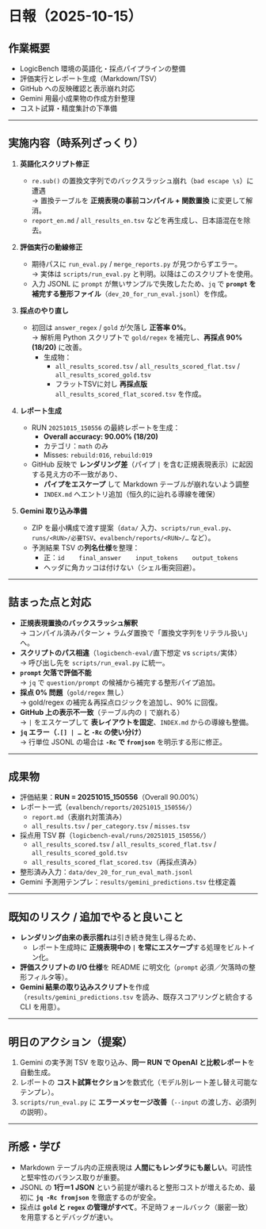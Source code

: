 # 日報（2025-10-15）

## 作業概要
- LogicBench 環境の英語化・採点パイプラインの整備
- 評価実行とレポート生成（Markdown/TSV）
- GitHub への反映確認と表示崩れ対応
- Gemini 用最小成果物の作成方針整理
- コスト試算・精度集計の下準備

---

## 実施内容（時系列ざっくり）
1. **英語化スクリプト修正**
   - `re.sub()` の置換文字列でのバックスラッシュ崩れ（`bad escape \s`）に遭遇  
     → 置換テーブルを **正規表現の事前コンパイル + 関数置換** に変更して解消。
   - `report_en.md` / `all_results_en.tsv` などを再生成し、日本語混在を除去。

2. **評価実行の動線修正**
   - 期待パスに `run_eval.py` / `merge_reports.py` が見つからずエラー。  
     → 実体は `scripts/run_eval.py` と判明。以降はこのスクリプトを使用。
   - 入力 JSONL に `prompt` が無いサンプルで失敗したため、`jq` で **`prompt` を補完する整形ファイル**（`dev_20_for_run_eval.jsonl`）を作成。

3. **採点のやり直し**
   - 初回は `answer_regex` / `gold` が欠落し **正答率 0%**。  
     → 解析用 Python スクリプトで `gold/regex` を補完し、**再採点 90% (18/20)** に改善。  
     - 生成物：  
       - `all_results_scored.tsv` / `all_results_scored_flat.tsv` / `all_results_scored_gold.tsv`  
       - フラットTSVに対し **再採点版** `all_results_scored_flat_scored.tsv` を作成。

4. **レポート生成**
   - RUN `20251015_150556` の最終レポートを生成：  
     - **Overall accuracy: 90.00% (18/20)**  
     - カテゴリ：`math` のみ  
     - Misses: `rebuild:016`, `rebuild:019`
   - GitHub 反映で **レンダリング差**（パイプ `|` を含む正規表現表示）に起因する見え方の不一致があり、  
     - **パイプをエスケープ** して Markdown テーブルが崩れないよう調整  
     - `INDEX.md` へエントリ追加（恒久的に辿れる導線を確保）

5. **Gemini 取り込み準備**
   - ZIP を最小構成で渡す提案（`data/` 入力、`scripts/run_eval.py`、`runs/<RUN>/必要TSV`、`evalbench/reports/<RUN>/…` など）。
   - 予測結果 TSV の**列名仕様**を整理：  
     - 正：`id	final_answer	input_tokens	output_tokens`  
     - ヘッダに角カッコは付けない（シェル衝突回避）。

---

## 詰まった点と対応
- **正規表現置換のバックスラッシュ解釈**  
  → コンパイル済みパターン + ラムダ置換で「置換文字列をリテラル扱い」へ。
- **スクリプトのパス相違**（`logicbench-eval/`直下想定 vs `scripts/`実体）  
  → 呼び出し先を `scripts/run_eval.py` に統一。
- **`prompt` 欠落で評価不能**  
  → `jq` で `question/prompt` の候補から補完する整形パイプ追加。
- **採点 0% 問題**（`gold/regex` 無し）  
  → gold/regex の補完＆再採点ロジックを追加し、90% に回復。
- **GitHub 上の表示不一致**（テーブル内の `|` で崩れる）  
  → `|` をエスケープして **表レイアウトを固定**、`INDEX.md` からの導線も整備。
- **`jq` エラー（`.[] | …` と `-Rc` の使い分け）**  
  → 行単位 JSONL の場合は **`-Rc` で `fromjson`** を明示する形に修正。

---

## 成果物
- 評価結果：**RUN = 20251015_150556**（Overall 90.00%）
- レポート一式（`evalbench/reports/20251015_150556/`）
  - `report.md`（表崩れ対策済み）
  - `all_results.tsv` / `per_category.tsv` / `misses.tsv`
- 採点用 TSV 群（`logicbench-eval/runs/20251015_150556/`）
  - `all_results_scored.tsv` / `all_results_scored_flat.tsv` / `all_results_scored_gold.tsv`  
  - `all_results_scored_flat_scored.tsv`（再採点済み）
- 整形済み入力：`data/dev_20_for_run_eval_math.jsonl`
- Gemini 予測用テンプレ：`results/gemini_predictions.tsv` 仕様定義

---

## 既知のリスク / 追加でやると良いこと
- **レンダリング由来の表示揺れ**は引き続き発生し得るため、  
  - レポート生成時に **正規表現中の `|` を常にエスケープ**する処理をビルトイン化。
- **評価スクリプトの I/O 仕様**を README に明文化（`prompt` 必須／欠落時の整形フィルタ等）。
- **Gemini 結果の取り込みスクリプト**を作成（`results/gemini_predictions.tsv` を読み、既存スコアリングと統合する CLI を用意）。

---

## 明日のアクション（提案）
1. Gemini の実予測 TSV を取り込み、**同一 RUN で OpenAI と比較レポート**を自動生成。
2. レポートの **コスト試算セクション**を数式化（モデル別レート差し替え可能なテンプレ）。
3. `scripts/run_eval.py` に **エラーメッセージ改善**（`--input` の渡し方、必須列の説明）。

---

## 所感・学び
- Markdown テーブル内の正規表現は **人間にもレンダラにも厳しい**。可読性と堅牢性のバランス取りが重要。  
- JSONL の **1行＝1 JSON** という前提が壊れると整形コストが増えるため、最初に **`jq -Rc fromjson`** を徹底するのが安全。  
- 採点は **`gold` と `regex` の管理がすべて**。不足時フォールバック（厳密一致）を用意するとデバッグが速い。  
